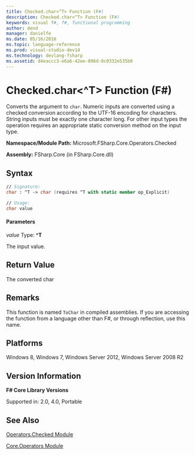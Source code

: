```yaml
---
title: Checked.char<^T> Function (F#)
description: Checked.char<^T> Function (F#)
keywords: visual f#, f#, functional programming
author: dend
manager: danielfe
ms.date: 05/16/2016
ms.topic: language-reference
ms.prod: visual-studio-dev14
ms.technology: devlang-fsharp
ms.assetid: d4eaccc3-e6a6-42ee-896d-8c0332e535b0 
---
```


# Checked.char<^T> Function (F#)

Converts the argument to `char`. Numeric inputs are converted using a checked conversion according to the UTF-16 encoding for characters. String inputs must be exactly one character long. For other input types the operation requires an appropriate static conversion method on the input type.

**Namespace/Module Path:** Microsoft.FSharp.Core.Operators.Checked

**Assembly:** FSharp.Core (in FSharp.Core.dll)


## Syntax

```fsharp
// Signature:
char : ^T -> char (requires ^T with static member op_Explicit)

// Usage:
char value
```

#### Parameters
*value*
Type: **^T**


The input value.


## Return Value

The converted char

## Remarks
This function is named `ToChar` in compiled assemblies. If you are accessing the function from a language other than F#, or through reflection, use this name.


## Platforms
Windows 8, Windows 7, Windows Server 2012, Windows Server 2008 R2


## Version Information
**F# Core Library Versions**

Supported in: 2.0, 4.0, Portable




## See Also
[Operators.Checked Module](Operators.Checked-Module-%5BFSharp%5D.md)

[Core.Operators Module](Core.Operators-Module-%5BFSharp%5D.md)

